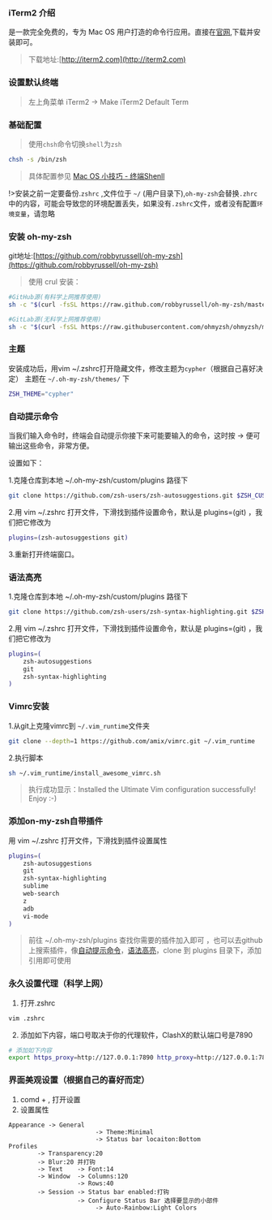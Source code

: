 ### iTerm2 介绍

是一款完全免费的，专为 Mac OS 用户打造的命令行应用。直接在[官网](http://iterm2.com),下载并安装即可。

> 下载地址:[http://iterm2.com](http://iterm2.com)

### 设置默认终端

>左上角菜单 iTerm2 -> Make iTerm2 Default Term

### 基础配置

> 使用`chsh`命令切换`shell`为`zsh`

```bash
chsh -s /bin/zsh
```

> 具体配置参见 [Mac OS 小技巧 - 终端Shenll](zh-cn/os/macos_record.md?id=终端shell)

!>安装之前一定要备份.`zshrc` ,文件位于 `~/` (用户目录下),`oh-my-zsh`会替换`.zhrc`中的内容，可能会导致您的环境配置丢失，如果没有`.zshrc`文件，或者没有配置`环境变量`，请忽略

### 安装 oh-my-zsh

git地址:[https://github.com/robbyrussell/oh-my-zsh](https://github.com/robbyrussell/oh-my-zsh)

> 使用 crul 安装：

```bash
#GitHub源(有科学上网推荐使用)
sh -c "$(curl -fsSL https://raw.github.com/robbyrussell/oh-my-zsh/master/tools/install.sh)"
```
```bash
#GitLab源(无科学上网推荐使用)
sh -c "$(curl -fsSL https://raw.githubusercontent.com/ohmyzsh/ohmyzsh/master/tools/install.sh)"
```

### 主题

安装成功后，用vim ~/.zshrc打开隐藏文件，修改主题为`cypher`（根据自己喜好决定）
    主题在 `~/.oh-my-zsh/themes/` 下

```bash
ZSH_THEME="cypher"
```

### 自动提示命令

当我们输入命令时，终端会自动提示你接下来可能要输入的命令，这时按 → 便可输出这些命令，非常方便。

设置如下：

1.克隆仓库到本地 ~/.oh-my-zsh/custom/plugins 路径下

```zsh
git clone https://github.com/zsh-users/zsh-autosuggestions.git $ZSH_CUSTOM/plugins/zsh-autosuggestions
```

2.用 vim  ~/.zshrc 打开文件，下滑找到插件设置命令，默认是 plugins=(git) ，我们把它修改为

```zsh
plugins=(zsh-autosuggestions git)
```

3.重新打开终端窗口。

### 语法高亮

1.克隆仓库到本地 ~/.oh-my-zsh/custom/plugins 路径下

```zsh
git clone https://github.com/zsh-users/zsh-syntax-highlighting.git $ZSH_CUSTOM/plugins/zsh-syntax-highlighting
```

2.用 vim  ~/.zshrc 打开文件，下滑找到插件设置命令，默认是 plugins=(git) ，我们把它修改为

```zsh
plugins=(
    zsh-autosuggestions
    git
    zsh-syntax-highlighting
)
```

### Vimrc安装

1.从git上克隆vimrc到 `~/.vim_runtime`文件夹

```zsh
git clone --depth=1 https://github.com/amix/vimrc.git ~/.vim_runtime
```

2.执行脚本

```zsh
sh ~/.vim_runtime/install_awesome_vimrc.sh
```

> 执行成功显示：Installed the Ultimate Vim configuration successfully! Enjoy :-)

### 添加on-my-zsh自带插件

用 vim  ~/.zshrc 打开文件，下滑找到插件设置属性

```zsh
plugins=(
    zsh-autosuggestions
    git
    zsh-syntax-highlighting
    sublime
    web-search
    z
    adb
    vi-mode
)
```

> 前往 ~/.oh-my-zsh/plugins 查找你需要的插件加入即可 ，也可以去github上搜索插件，像[自动提示命令](#自动提示命令)，[语法高亮](#语法高亮)，clone 到 plugins 目录下，添加引用即可使用

### 永久设置代理（科学上网）
1. 打开.zshrc
```bash
vim .zshrc
```
2. 添加如下内容，端口号取决于你的代理软件，ClashX的默认端口号是7890
```bash
# 添加如下内容
export https_proxy=http://127.0.0.1:7890 http_proxy=http://127.0.0.1:7890 all_proxy=socks5://127.0.0.1:7890 no_proxy=localhost,127.0.0.1,::1
```


### 界面美观设置（根据自己的喜好而定）
1. comd + , 打开设置
2. 设置属性
```
Appearance -> General
                        -> Theme:Minimal
                        -> Status bar locaiton:Bottom
Profiles
        -> Transparency:20
        -> Blur:20 并打钩
        -> Text    -> Font:14
        -> Window  -> Columns:120
                   -> Rows:40
        -> Session -> Status bar enabled:打钩
                   -> Configure Status Bar 选择要显示的小部件
                        -> Auto-Rainbow:Light Colors
```